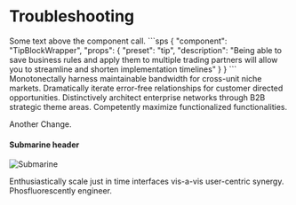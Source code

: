 # Troubleshooting

<div>
Some text above the component call.
```sps
{
  "component": "TipBlockWrapper",
  "props": {
      "preset": "tip",
      "description": "Being able to save business rules and apply them to multiple trading partners will allow you to streamline and shorten implementation timelines"
  }
}
```
</div>

<div>
Monotonectally harness maintainable bandwidth for cross-unit niche markets. Dramatically iterate error-free relationships for customer directed opportunities. Distinctively architect enterprise networks through B2B strategic theme areas. Competently maximize functionalized functionalities.
</div>

Another Change.

#### Submarine header

![Submarine](https://goo.gl/PS1pZJ "Sub")

Enthusiastically scale just in time interfaces vis-a-vis user-centric synergy. Phosfluorescently engineer.
